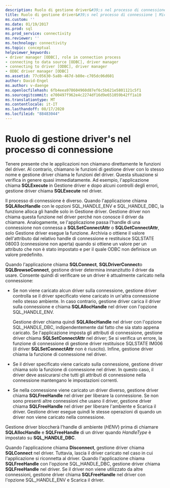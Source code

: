 ```yaml
---
description: Ruolo di gestione driver&#39;s nel processo di connessione
title: Ruolo di gestione driver&#39;s nel processo di connessione | Microsoft Docs
ms.custom: ''
ms.date: 01/19/2017
ms.prod: sql
ms.prod_service: connectivity
ms.reviewer: ''
ms.technology: connectivity
ms.topic: conceptual
helpviewer_keywords:
- driver manager [ODBC], role in connection process
- connecting to data source [ODBC], driver manager
- connecting to driver [ODBC], driver manager
- ODBC driver manager [ODBC]
ms.assetid: 77c05630-5a8b-467d-b80e-c705dc06d601
author: David-Engel
ms.author: v-daenge
ms.openlocfilehash: 6fb4eea978604960d87ef6c5b621e5801121c5f1
ms.sourcegitcommit: e700497f962e4c2274df16d9e651059b42ff1a10
ms.translationtype: MT
ms.contentlocale: it-IT
ms.lasthandoff: 08/17/2020
ms.locfileid: "88483044"
---
```

# <a name="driver-manager39s-role-in-the-connection-process"></a>Ruolo di gestione driver&#39;s nel processo di connessione
Tenere presente che le applicazioni non chiamano direttamente le funzioni del driver. Al contrario, chiamano le funzioni di gestione driver con lo stesso nome e gestione driver chiama le funzioni del driver. Questa situazione si verifica in genere quasi immediatamente. Ad esempio, l'applicazione chiama **SQLExecute** in Gestione driver e dopo alcuni controlli degli errori, gestione driver chiama **SQLExecute** nel driver.  
  
 Il processo di connessione è diverso. Quando l'applicazione chiama **SQLAllocHandle** con le opzioni SQL_HANDLE_ENV e SQL_HANDLE_DBC, la funzione alloca gli handle solo in Gestione driver. Gestione driver non chiama questa funzione nel driver perché non conosce il driver da chiamare. Analogamente, se l'applicazione passa l'handle di una connessione non connessa a **SQLSetConnectAttr** o **SQLGetConnectAttr**, solo Gestione driver esegue la funzione. Archivia o ottiene il valore dell'attributo dal relativo handle di connessione e restituisce SQLSTATE 08003 (connessione non aperta) quando si ottiene un valore per un attributo che non è stato impostato e per il quale ODBC non definisce un valore predefinito.  
  
 Quando l'applicazione chiama **SQLConnect**, **SQLDriverConnect**o **SQLBrowseConnect**, gestione driver determina innanzitutto il driver da usare. Consente quindi di verificare se un driver è attualmente caricato nella connessione:  
  
-   Se non viene caricato alcun driver sulla connessione, gestione driver controlla se il driver specificato viene caricato in un'altra connessione nello stesso ambiente. In caso contrario, gestione driver carica il driver sulla connessione e chiama **SQLAllocHandle** nel driver con l'opzione SQL_HANDLE_ENV.  
  
     Gestione driver chiama quindi **SQLAllocHandle** nel driver con l'opzione SQL_HANDLE_DBC, indipendentemente dal fatto che sia stato appena caricato. Se l'applicazione imposta gli attributi di connessione, gestione driver chiama **SQLSetConnectAttr** nel driver; Se si verifica un errore, la funzione di connessione di gestione driver restituisce SQLSTATE IM006 (il driver **SQLSetConnectAttr** non è riuscito). Infine, gestione driver chiama la funzione di connessione nel driver.  
  
-   Se il driver specificato viene caricato sulla connessione, gestione driver chiama solo la funzione di connessione nel driver. In questo caso, il driver deve assicurarsi che tutti gli attributi di connessione nella connessione mantengano le impostazioni correnti.  
  
-   Se nella connessione viene caricato un driver diverso, gestione driver chiama **SQLFreeHandle** nel driver per liberare la connessione. Se non sono presenti altre connessioni che usano il driver, gestione driver chiama **SQLFreeHandle** nel driver per liberare l'ambiente e Scarica il driver. Gestione driver esegue quindi le stesse operazioni di quando un driver non viene caricato nella connessione.  
  
 Gestione driver bloccherà l'handle di ambiente (*HENV*) prima di chiamare **SQLAllocHandle** e **SQLFreeHandle** di un driver quando *HandleType* è impostato su **SQL_HANDLE_DBC**.  
  
 Quando l'applicazione chiama **Disconnect**, gestione driver chiama **SQLConnect** nel driver. Tuttavia, lascia il driver caricato nel caso in cui l'applicazione si riconnetta al driver. Quando l'applicazione chiama **SQLFreeHandle** con l'opzione SQL_HANDLE_DBC, gestione driver chiama **SQLFreeHandle** nel driver. Se il driver non viene utilizzato da altre connessioni, gestione driver chiama **SQLFreeHandle** nel driver con l'opzione SQL_HANDLE_ENV e Scarica il driver.
